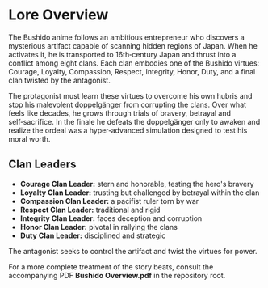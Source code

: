 # Lore Overview

The Bushido anime follows an ambitious entrepreneur who discovers a mysterious artifact capable of scanning hidden regions of Japan. When he activates it, he is transported to 16th‑century Japan and thrust into a conflict among eight clans. Each clan embodies one of the Bushido virtues: Courage, Loyalty, Compassion, Respect, Integrity, Honor, Duty, and a final clan twisted by the antagonist.

The protagonist must learn these virtues to overcome his own hubris and stop his malevolent doppelgänger from corrupting the clans. Over what feels like decades, he grows through trials of bravery, betrayal and self‑sacrifice. In the finale he defeats the doppelgänger only to awaken and realize the ordeal was a hyper‑advanced simulation designed to test his moral worth.

## Clan Leaders
- **Courage Clan Leader:** stern and honorable, testing the hero's bravery
- **Loyalty Clan Leader:** trusting but challenged by betrayal within the clan
- **Compassion Clan Leader:** a pacifist ruler torn by war
- **Respect Clan Leader:** traditional and rigid
- **Integrity Clan Leader:** faces deception and corruption
- **Honor Clan Leader:** pivotal in rallying the clans
- **Duty Clan Leader:** disciplined and strategic

The antagonist seeks to control the artifact and twist the virtues for power.

For a more complete treatment of the story beats, consult the accompanying PDF
**Bushido Overview.pdf** in the repository root.
